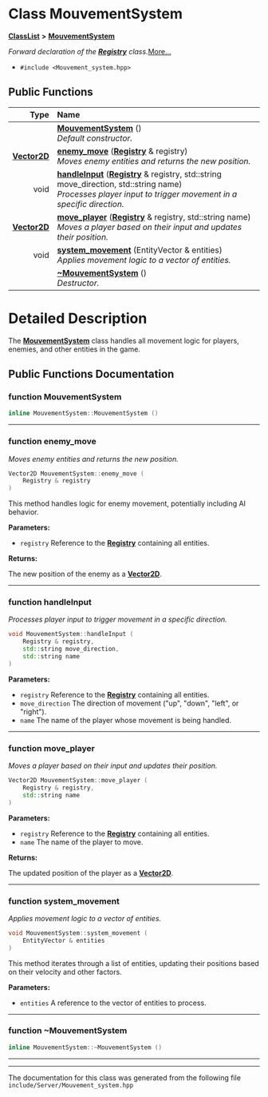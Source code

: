

# Class MouvementSystem



[**ClassList**](annotated.md) **>** [**MouvementSystem**](classMouvementSystem.md)



_Forward declaration of the_ [_**Registry**_](classRegistry.md) _class._[More...](#detailed-description)

* `#include <Mouvement_system.hpp>`





































## Public Functions

| Type | Name |
| ---: | :--- |
|   | [**MouvementSystem**](#function-mouvementsystem) () <br>_Default constructor._  |
|  [**Vector2D**](classVector2D.md) | [**enemy\_move**](#function-enemy_move) ([**Registry**](classRegistry.md) & registry) <br>_Moves enemy entities and returns the new position._  |
|  void | [**handleInput**](#function-handleinput) ([**Registry**](classRegistry.md) & registry, std::string move\_direction, std::string name) <br>_Processes player input to trigger movement in a specific direction._  |
|  [**Vector2D**](classVector2D.md) | [**move\_player**](#function-move_player) ([**Registry**](classRegistry.md) & registry, std::string name) <br>_Moves a player based on their input and updates their position._  |
|  void | [**system\_movement**](#function-system_movement) (EntityVector & entities) <br>_Applies movement logic to a vector of entities._  |
|   | [**~MouvementSystem**](#function-mouvementsystem) () <br>_Destructor._  |




























# Detailed Description


The [**MouvementSystem**](classMouvementSystem.md) class handles all movement logic for players, enemies, and other entities in the game. 


    
## Public Functions Documentation




### function MouvementSystem 

```C++
inline MouvementSystem::MouvementSystem () 
```




<hr>



### function enemy\_move 

_Moves enemy entities and returns the new position._ 
```C++
Vector2D MouvementSystem::enemy_move (
    Registry & registry
) 
```



This method handles logic for enemy movement, potentially including AI behavior.




**Parameters:**


* `registry` Reference to the [**Registry**](classRegistry.md) containing all entities. 



**Returns:**

The new position of the enemy as a [**Vector2D**](classVector2D.md). 





        

<hr>



### function handleInput 

_Processes player input to trigger movement in a specific direction._ 
```C++
void MouvementSystem::handleInput (
    Registry & registry,
    std::string move_direction,
    std::string name
) 
```





**Parameters:**


* `registry` Reference to the [**Registry**](classRegistry.md) containing all entities. 
* `move_direction` The direction of movement ("up", "down", "left", or "right"). 
* `name` The name of the player whose movement is being handled. 




        

<hr>



### function move\_player 

_Moves a player based on their input and updates their position._ 
```C++
Vector2D MouvementSystem::move_player (
    Registry & registry,
    std::string name
) 
```





**Parameters:**


* `registry` Reference to the [**Registry**](classRegistry.md) containing all entities. 
* `name` The name of the player to move. 



**Returns:**

The updated position of the player as a [**Vector2D**](classVector2D.md). 





        

<hr>



### function system\_movement 

_Applies movement logic to a vector of entities._ 
```C++
void MouvementSystem::system_movement (
    EntityVector & entities
) 
```



This method iterates through a list of entities, updating their positions based on their velocity and other factors.




**Parameters:**


* `entities` A reference to the vector of entities to process. 




        

<hr>



### function ~MouvementSystem 

```C++
inline MouvementSystem::~MouvementSystem () 
```




<hr>

------------------------------
The documentation for this class was generated from the following file `include/Server/Mouvement_system.hpp`

